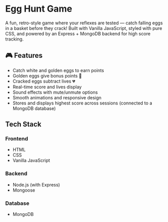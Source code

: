 # Egg Hunt Game

A fun, retro-style game where your reflexes are tested — catch falling eggs in a basket before they crack! Built with Vanilla JavaScript, styled with pure CSS, and powered by an Express + MongoDB backend for high score tracking.

## 🎮 Features

- Catch white and golden eggs to earn points
- Golden eggs give bonus points 🥇
- Cracked eggs subtract lives 💔
- Real-time score and lives display
- Sound effects with mute/unmute options
- Smooth animations and responsive design
- Stores and displays highest score across sessions (connected to a MongoDB database)

## Tech Stack

### Frontend

- HTML
- CSS
- Vanilla JavaScript

### Backend

- Node.js (with Express)
- Mongoose

### Database

- MongoDB
